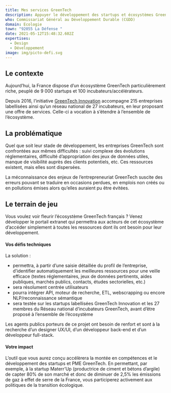 ```yaml
---
title: Mes services GreenTech
description: Appuyer le développement des startups et écosystèmes GreenTech
who: Commissariat Général au Développement Durable (CGDD)
domain: Ecologie
town: "92055 La Défense "
date: 2021-05-12T15:48:32.602Z
expertises:
  - Design
  - Développement
image: img/picto-defi.svg
---
```

## Le contexte

Aujourd’hui, la France dispose d’un écosystème GreenTech particulièrement riche, peuplé de 9 000 startups et 100 incubateurs/accélérateurs. 

Depuis 2016, l’initiative [GreenTech Innovation](https://greentechinnovation.fr/) accompagne 215 entreprises labellisées ainsi qu’un réseau national de 27 incubateurs, en leur proposant une offre de services. Celle-ci a vocation à s’étendre à l’ensemble de l’écosystème. 

## La problématique

Quel que soit leur stade de développement, les entreprises GreenTech sont confrontées aux mêmes difficultés : suivi complexe des évolutions réglementaires, difficulté d’appropriation des jeux de données utiles, manque de visibilité auprès des clients potentiels, etc. Ces ressources existent, mais elles sont dispersées. 

La méconnaissance des enjeux de l’entrepreneuriat GreenTech suscite des erreurs pouvant se traduire en occasions perdues, en emplois non créés ou en pollutions émises alors qu’elles auraient pu être évitées. 

## Le terrain de jeu 

Vous voulez voir fleurir l’écosystème GreenTech français ? Venez développer le portail extranet qui permettra aux acteurs de cet écosystème d’accéder simplement à toutes les ressources dont ils ont besoin pour leur développement. 

#### Vos défis techniques 

La solution : 
* permettra, à partir d’une saisie détaillée du profil de l’entreprise, d’identifier automatiquement les meilleures ressources pour une veille efficace (textes réglementaires, jeux de données pertinents, aides publiques, marchés publics, contacts, études sectorielles, etc.) 
* sera résolument centrée utilisateurs 
* pourra intégrer API, moteur de recherche, ETL, webscrapping ou encore NLP/reconnaissance sémantique 
* sera testée sur les startups labellisées GreenTech Innovation et les 27 membres du Réseau national d’incubateurs GreenTech, avant d’être proposé à l’ensemble de l’écosystème

Les agents publics porteurs de ce projet ont besoin de renfort et sont à la recherche d’un designer UX/UI, d’un développeur back-end et d’un développeur full-stack. 

#### Votre impact 

L’outil que vous aurez conçu accélèrera la montée en compétences et le développement des startups et PME GreenTech. En permettant, par exemple, à la startup Materr’Up (productrice de ciment et bétons d’argile) de capter 80% de son marché et donc de diminuer de 2,5% les émissions de gaz à effet de serre de la France, vous participerez activement aux politiques de la transition écologique. 
